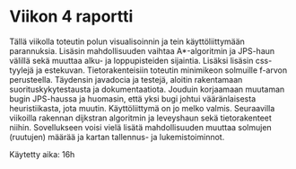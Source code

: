 # Viikon 4 raportti

Tällä viikolla toteutin polun visualisoinnin ja tein käyttöliittymään parannuksia. Lisäsin mahdollisuuden vaihtaa A*-algoritmin ja JPS-haun välillä sekä muuttaa alku- ja loppupisteiden sijaintia. Lisäksi lisäsin css-tyylejä ja estekuvan. Tietorakenteisiin toteutin minimikeon solmuille f-arvon perusteella. Täydensin javadocia ja testejä, aloitin rakentamaan suorituskykytestausta ja dokumentaatiota. Jouduin korjaamaan muutaman bugin JPS-haussa ja huomasin, että yksi bugi johtui vääränlaisesta heuristiikasta, jota muutin. Käyttöliittymä on jo melko valmis. Seuraavilla viikoilla rakennan dijkstran algoritmin ja leveyshaun sekä tietorakenteet niihin. Sovellukseen voisi vielä lisätä mahdollisuuden muuttaa solmujen (ruutujen) määrää ja kartan tallennus- ja lukemistoiminnot. 

Käytetty aika: 16h


